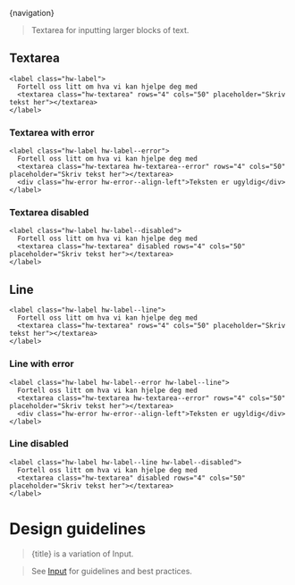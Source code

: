 {navigation}


> Textarea for inputting larger blocks of text.



## Textarea

```html|plain,light
<label class="hw-label">
  Fortell oss litt om hva vi kan hjelpe deg med
  <textarea class="hw-textarea" rows="4" cols="50" placeholder="Skriv tekst her"></textarea>
</label>
```


### Textarea with error

```html|plain,light
<label class="hw-label hw-label--error">
  Fortell oss litt om hva vi kan hjelpe deg med
  <textarea class="hw-textarea hw-textarea--error" rows="4" cols="50" placeholder="Skriv tekst her"></textarea>
  <div class="hw-error hw-error--align-left">Teksten er ugyldig</div>
</label>
```


### Textarea disabled

```html|plain,light
<label class="hw-label hw-label--disabled">
  Fortell oss litt om hva vi kan hjelpe deg med
  <textarea class="hw-textarea" disabled rows="4" cols="50" placeholder="Skriv tekst her"></textarea>
</label>
```



## Line

```html|plain,light
<label class="hw-label hw-label--line">
  Fortell oss litt om hva vi kan hjelpe deg med
  <textarea class="hw-textarea" rows="4" cols="50" placeholder="Skriv tekst her"></textarea>
</label>
```


### Line with error

```html|plain,light
<label class="hw-label hw-label--error hw-label--line">
  Fortell oss litt om hva vi kan hjelpe deg med
  <textarea class="hw-textarea hw-textarea--error" rows="4" cols="50" placeholder="Skriv tekst her"></textarea>
  <div class="hw-error hw-error--align-left">Teksten er ugyldig</div>
</label>
```


### Line disabled

```html|plain,light
<label class="hw-label hw-label--line hw-label--disabled">
  Fortell oss litt om hva vi kan hjelpe deg med
  <textarea class="hw-textarea" disabled rows="4" cols="50" placeholder="Skriv tekst her"></textarea>
</label>
```






# Design guidelines

> {title} is a variation of Input.

> See [Input](/Input#design-guidelines) for guidelines and best practices.




